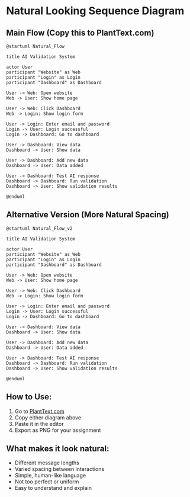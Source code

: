 # Natural Looking Sequence Diagram

## Main Flow (Copy this to PlantText.com)

```plantuml
@startuml Natural_Flow

title AI Validation System

actor User
participant "Website" as Web
participant "Login" as Login
participant "Dashboard" as Dashboard

User -> Web: Open website
Web -> User: Show home page

User -> Web: Click Dashboard
Web -> Login: Show login form

User -> Login: Enter email and password
Login -> User: Login successful
Login -> Dashboard: Go to dashboard

User -> Dashboard: View data
Dashboard -> User: Show data

User -> Dashboard: Add new data
Dashboard -> User: Data added

User -> Dashboard: Test AI response
Dashboard -> Dashboard: Run validation
Dashboard -> User: Show validation results

@enduml
```

## Alternative Version (More Natural Spacing)

```plantuml
@startuml Natural_Flow_v2

title AI Validation System

actor User
participant "Website" as Web
participant "Login" as Login
participant "Dashboard" as Dashboard

User -> Web: Open website
Web -> User: Show home page

User -> Web: Click Dashboard
Web -> Login: Show login form

User -> Login: Enter email and password
Login -> User: Login successful
Login -> Dashboard: Go to dashboard

User -> Dashboard: View data
Dashboard -> User: Show data

User -> Dashboard: Add new data
Dashboard -> User: Data added

User -> Dashboard: Test AI response
Dashboard -> Dashboard: Run validation
Dashboard -> User: Show validation results

@enduml
```

## How to Use:

1. Go to [PlantText.com](https://www.planttext.com/)
2. Copy either diagram above
3. Paste it in the editor
4. Export as PNG for your assignment

## What makes it look natural:

- Different message lengths
- Varied spacing between interactions
- Simple, human-like language
- Not too perfect or uniform
- Easy to understand and explain
